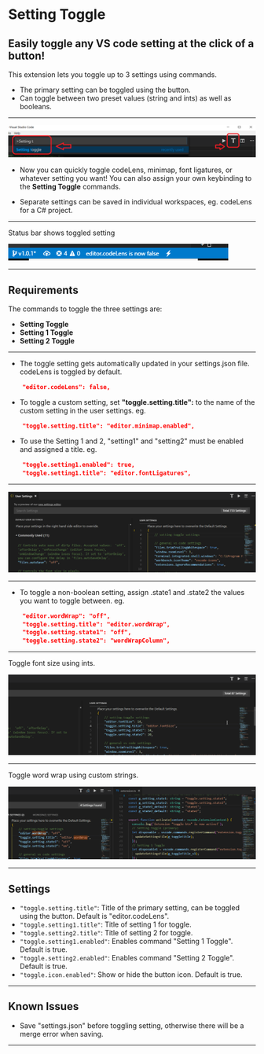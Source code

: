 # Setting Toggle

## Easily toggle any VS code setting at the **click of a button**!

This extension lets you toggle up to 3 settings using commands.
- The primary setting can be toggled using the button.
- Can toggle between two preset values (string and ints) as well as booleans.

---
<img src="https://raw.githubusercontent.com/Ho-Wan/vscode-setting-toggle/master/images/setting-toggle-img1.png" alt="setting-toggle-image1"/>

- Now you can quickly toggle codeLens, minimap, font ligatures, or whatever setting you want! You can also assign your own keybinding to the **Setting Toggle** commands.

- Separate settings can be saved in individual workspaces, eg. codeLens for a C# project.

---
Status bar shows toggled setting

<img src="https://raw.githubusercontent.com/Ho-Wan/vscode-setting-toggle/master/images/setting-toggle-status.gif" alt="setting-toggle-status.gif"/>

---
## Requirements


The commands to toggle the three settings are:
- **Setting Toggle**
- **Setting 1 Toggle**
- **Setting 2 Toggle**
---
- The toggle setting gets automatically updated in your settings.json file. codeLens is toggled by default.
``` JSON
    "editor.codeLens": false,
```
- To toggle a custom setting, set **"toggle.setting.title":** to the name of the custom setting in the user settings. eg.
``` JSON
    "toggle.setting.title": "editor.minimap.enabled",
```
- To use the Setting 1 and 2, "setting1" and "setting2" must be enabled and assigned a title. eg.
``` JSON
    "toggle.setting1.enabled": true,
    "toggle.setting1.title": "editor.fontLigatures",
```
---
<img src="https://raw.githubusercontent.com/Ho-Wan/vscode-setting-toggle/master/images/setting-toggle.gif" alt="setting-toggle-demo.gif">

---
- To toggle a non-boolean setting, assign .state1 and .state2 the values you want to toggle between. eg.
``` JSON
    "editor.wordWrap": "off",
    "toggle.setting.title": "editor.wordWrap",
    "toggle.setting.state1": "off",
    "toggle.setting.state2": "wordWrapColumn",
```
---
Toggle font size using ints.

<img src="https://raw.githubusercontent.com/Ho-Wan/vscode-setting-toggle/master/images/setting-toggle-states1.1.2a.gif" alt="setting-toggle-demo-states_ints.gif">

---
Toggle word wrap using custom strings.

<img src="https://raw.githubusercontent.com/Ho-Wan/vscode-setting-toggle/master/images/setting-toggle-states1.1.2b.gif" alt="setting-toggle-demo-states_strings.gif">

---
## Settings

- `"toggle.setting.title"`: Title of the primary setting, can be toggled using the button. Default is "editor.codeLens".
- `"toggle.setting1.title"`: Title of setting 1 for toggle.
- `"toggle.setting2.title"`: Title of setting 2 for toggle.
- `"toggle.setting1.enabled"`: Enables command "Setting 1 Toggle". Default is true.
- `"toggle.setting2.enabled"`: Enables command "Setting 2 Toggle". Default is true.
- `"toggle.icon.enabled"`: Show or hide the button icon. Default is true.

---
## Known Issues

- Save "settings.json" before toggling setting, otherwise there will be a merge error when saving.

---
